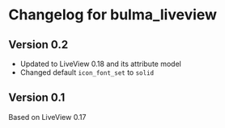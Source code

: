 # Changelog for bulma_liveview

## Version 0.2

- Updated to LiveView 0.18 and its attribute model
- Changed default `icon_font_set` to `solid`

## Version 0.1

Based on LiveView 0.17
